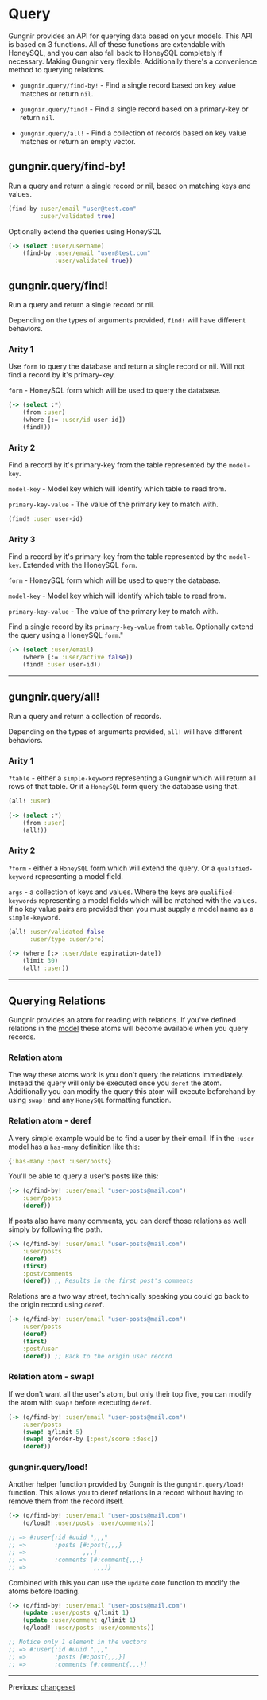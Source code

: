 # Query

Gungnir provides an API for querying data based on your models. This API is
based on 3 functions. All of these functions are extendable with HoneySQL, and
you can also fall back to HoneySQL completely if necessary. Making Gungnir very
flexible. Additionally there's a convenience method to querying relations.

* `gungnir.query/find-by!` - Find a single record based on key value matches or
  return `nil`.

* `gungnir.query/find!` - Find a single record based on a primary-key or return
  `nil`.

* `gungnir.query/all!` - Find a collection of records based on key value matches
  or return an empty vector.

## gungnir.query/find-by!

Run a query and return a single record or nil, based on matching keys and
values.

```clojure
(find-by :user/email "user@test.com"
         :user/validated true)
```

Optionally extend the queries using HoneySQL

```clojure
(-> (select :user/username)
    (find-by :user/email "user@test.com"
             :user/validated true))
```

## gungnir.query/find!

Run a query and return a single record or nil.

Depending on the types of arguments provided, `find!` will have
different behaviors.

### Arity 1

Use `form` to query the database and return a single record or
nil. Will not find a record by it's primary-key.

`form` - HoneySQL form which will be used to query the database.

```clojure
(-> (select :*)
    (from :user)
    (where [:= :user/id user-id])
    (find!))
```

### Arity 2

Find a record by it's primary-key from the table represented by the
`model-key`.

`model-key` - Model key which will identify which table to read from.

`primary-key-value` - The value of the primary key to match with.

```clojure
(find! :user user-id)
```

### Arity 3

Find a record by it's primary-key from the table represented by the
`model-key`. Extended with the HoneySQL `form`.

`form` - HoneySQL form which will be used to query the database.

`model-key` - Model key which will identify which table to read from.

`primary-key-value` - The value of the primary key to match with.

Find a single record by its `primary-key-value` from `table`.
Optionally extend the query using a HoneySQL `form`."

```clojure
(-> (select :user/email)
    (where [:= :user/active false])
    (find! :user user-id))
```

---

## gungnir.query/all!

Run a query and return a collection of records.

Depending on the types of arguments provided, `all!` will have
different behaviors.

### Arity 1

`?table` - either a `simple-keyword` representing a Gungnir which
will return all rows of that table. Or it a `HoneySQL` form query
the database using that.

```clojure
(all! :user)

(-> (select :*)
    (from :user)
    (all!))
```

### Arity 2

`?form` - either a `HoneySQL` form which will extend the query. Or a
`qualified-keyword` representing a model field.

`args` - a collection of keys and values. Where the keys are
`qualified-keywords` representing a model fields which will be
matched with the values. If no key value pairs are provided then you
must supply a model name as a `simple-keyword`.

```clojure
(all! :user/validated false
      :user/type :user/pro)

(-> (where [:> :user/date expiration-date])
    (limit 30)
    (all! :user))
```

---

## Querying Relations

Gungnir provides an atom for reading with relations. If you've defined relations
in the [model](https://kwrooijen.github.io/gungnir/model.html) these atoms will
become available when you query records.

### Relation atom

The way these atoms work is you don't query the relations immediately. Instead
the query will only be executed once you `deref` the atom. Additionally you can
modify the query this atom will execute beforehand by using `swap!` and any
`HoneySQL` formatting function.

### Relation atom - deref

A very simple example would be to find a user by their email. If in the `:user` model
has a `has-many` definition like this:

```clojure
{:has-many :post :user/posts}
```

You'll be able to query a user's posts like this:

```clojure
(-> (q/find-by! :user/email "user-posts@mail.com")
    :user/posts
    (deref))
```

If posts also have many comments, you can deref those relations as well simply
by following the path.

```clojure
(-> (q/find-by! :user/email "user-posts@mail.com")
    :user/posts
    (deref)
    (first)
    :post/comments
    (deref)) ;; Results in the first post's comments
```

Relations are a two way street, technically speaking you could go back to the
origin record using `deref`.

```clojure
(-> (q/find-by! :user/email "user-posts@mail.com")
    :user/posts
    (deref)
    (first)
    :post/user
    (deref)) ;; Back to the origin user record
```

### Relation atom - swap!

If we don't want all the user's atom, but only their top five, you can modify
the atom with `swap!` before executing `deref`.

```clojure
(-> (q/find-by! :user/email "user-posts@mail.com")
    :user/posts
    (swap! q/limit 5)
    (swap! q/order-by [:post/score :desc])
    (deref))
```

### gungnir.query/load!

Another helper function provided by Gungnir is the `gungnir.query/load!`
function. This allows you to deref relations in a record without having to
remove them from the record itself.

```clojure
(-> (q/find-by! :user/email "user-posts@mail.com")
    (q/load! :user/posts :user/comments))

;; => #:user{:id #uuid ",,,"
;; =>        :posts [#:post{,,,}
;; =>                ,,,]
;; =>        :comments [#:comment{,,,}
;; =>                   ,,,]}
```

Combined with this you can use the `update` core function to modify the atoms
before loading.

```clojure
(-> (q/find-by! :user/email "user-posts@mail.com")
    (update :user/posts q/limit 1)
    (update :user/comment q/limit 1)
    (q/load! :user/posts :user/comments))

;; Notice only 1 element in the vectors
;; => #:user{:id #uuid ",,,"
;; =>        :posts [#:post{,,,}]
;; =>        :comments [#:comment{,,,}]
```

---

<div class="footer-navigation">
<span>Previous: <a href="https://kwrooijen.github.io/gungnir/changeset.html">changeset</a></span>
</div>
